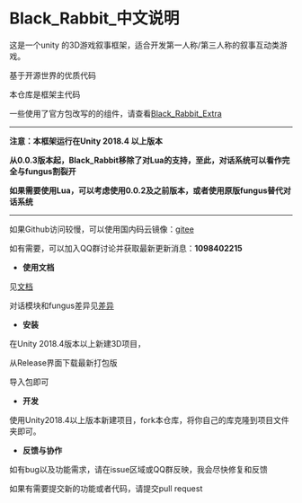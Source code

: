 # Black_Rabbit_中文说明
这是一个unity 的3D游戏叙事框架，适合开发第一人称/第三人称的叙事互动类游戏。

基于开源世界的优质代码

本仓库是框架主代码

一些使用了官方包改写的的组件，请查看[Black_Rabbit_Extra](https://github.com/Fungus-Light/Black_Rabbit_Extra)

---

**注意：本框架运行在Unity 2018.4 以上版本**

**从0.0.3版本起，Black_Rabbit移除了对Lua的支持，至此，对话系统可以看作完全与fungus割裂开**

**如果需要使用Lua，可以考虑使用0.0.2及之前版本，或者使用原版fungus替代对话系统**

---

如果Github访问较慢，可以使用国内码云镜像：[gitee](https://gitee.com/fungus-light/Black_Rabbit)

如有需要，可以加入QQ群讨论并获取最新更新消息：**1098402215**

- **使用文档**

见[文档](./Docs/doc.md)

对话模块和fungus差异见[差异](./Docs/differ.md)

- **安装**

在Unity 2018.4版本以上新建3D项目，

从Release界面下载最新打包版

导入包即可

- **开发**

使用Unity2018.4以上版本新建项目，fork本仓库，将你自己的库克隆到项目文件夹即可。

- **反馈与协作**

如有bug以及功能需求，请在issue区域或QQ群反映，我会尽快修复和反馈

如果有需要提交新的功能或者代码，请提交pull request